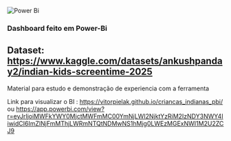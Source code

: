 ![Power Bi](https://img.shields.io/badge/power_bi-F2C811?style=for-the-badge&logo=powerbi&logoColor=black)
### Dashboard feito em Power-Bi
## Dataset: https://www.kaggle.com/datasets/ankushpanday2/indian-kids-screentime-2025

Material para estudo e demonstração de experiencia com a ferramenta

Link para visualizar o BI : https://vitorpielak.github.io/criancas_indianas_pbi/ ou https://app.powerbi.com/view?r=eyJrIjoiMWFkYWY0MjctMWFmMC00YmNjLWI2NjktYzRiM2IzNDY3NWY4IiwidCI6ImZlNjFmMThjLWRmNTQtNDMwNS1hMjg0LWEzMGExNWI1M2U2ZCJ9
